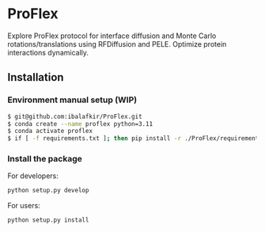 # ProFlex
Explore ProFlex protocol for interface diffusion and Monte Carlo rotations/translations using RFDiffusion and PELE. Optimize protein interactions dynamically.

## Installation
### Environment manual setup (WIP)
```bash
$ git@github.com:ibalafkir/ProFlex.git
$ conda create --name proflex python=3.11
$ conda activate proflex
$ if [ -f requirements.txt ]; then pip install -r ./ProFlex/requirements.txt; fi
```

### Install the package
For developers:
```bash
python setup.py develop
```
For users:
```bash
python setup.py install
```
